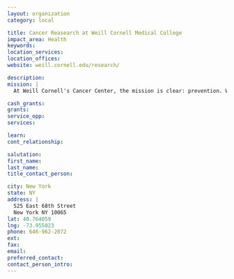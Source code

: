 ```yaml
---
layout: organization
category: local

title: Cancer Reasearch at Weill Cornell Medical College
impact_area: Health
keywords: 
location_services: 
location_offices: 
website: weill.cornell.edu/research/

description: 
mission: |
  At Weill Cornell's Cancer Center, the mission is clear: prevention. World-class researchers are collaborating to find ways to stop cancer before it ever has the chance to gain a foothold. Despite significant progress made to date, cancer remains the second leading cause of death in the United States. In 2009, there were nearly 13 million new cases of cancer diagnosed worldwide.

cash_grants: 
grants: 
service_opp: 
services: 

learn: 
cont_relationship: 

salutation: 
first_name: 
last_name: 
title_contact_person: 

city: New York
state: NY
address: |
  525 East 68th Street    
  New York NY 10065
lat: 40.764059
lng: -73.955023
phone: 646-962-2072
ext: 
fax: 
email: 
preferred_contact: 
contact_person_intro: 
---
```

